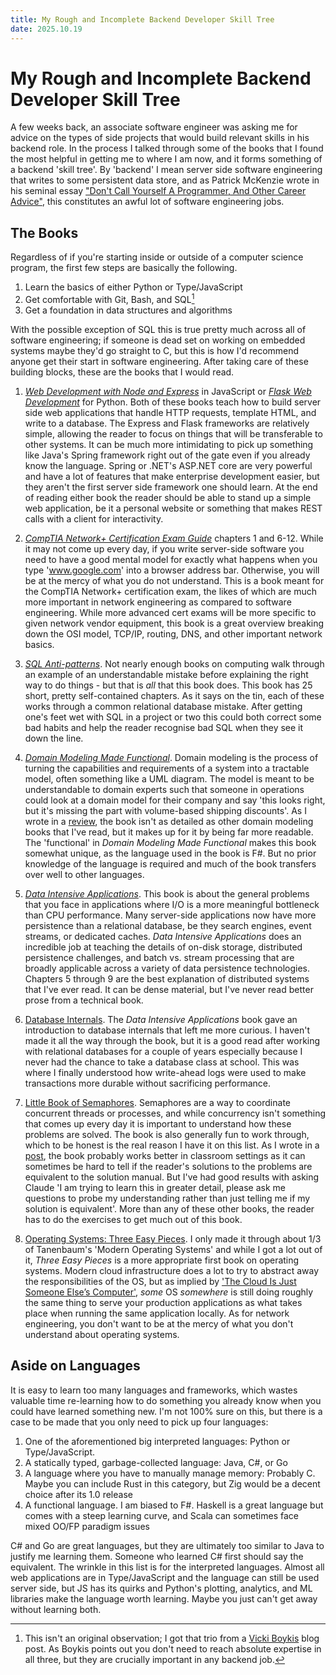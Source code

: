 ```yaml
---
title: My Rough and Incomplete Backend Developer Skill Tree
date: 2025.10.19
---
```


# My Rough and Incomplete Backend Developer Skill Tree

A few weeks back, an associate software engineer was asking me for advice on the types of side projects that would build
relevant skills in his backend role. In the process I talked through some of the books that I found the most helpful in
getting me to where I am now, and it forms something of a backend 'skill tree'. By 'backend' I mean server side software
engineering that writes to some persistent data store, and as Patrick McKenzie wrote in his seminal essay
["Don't Call Yourself A Programmer, And Other Career Advice"](https://www.kalzumeus.com/2011/10/28/dont-call-yourself-a-programmer/),
this constitutes an awful lot of software engineering jobs.

## The Books

Regardless of if you're starting inside or outside of a computer science program, the first few steps are basically the
following.

1. Learn the basics of either Python or Type/JavaScript
2. Get comfortable with Git, Bash, and SQL[^boykis]
3. Get a foundation in data structures and algorithms

With the possible exception of SQL this is true pretty much across all of software engineering; if someone is dead set
on working on embedded systems maybe they'd go straight to C, but this is how I'd recommend anyone get their start in
software engineering. After taking care of these building blocks, these are the books that I would read.

1. [_Web Development with Node and Express_](https://learning.oreilly.com/library/view/web-development-with/9781492053507/)
   in JavaScript or
   [_Flask Web Development_](https://learning.oreilly.com/library/view/flask-web-development/9781491991725/) for Python.
   Both of these books teach how to build server side web applications that handle HTTP requests, template HTML, and
   write to a database. The Express and Flask frameworks are relatively simple, allowing the reader to focus on things
   that will be transferable to other systems. It can be much more intimidating to pick up something like Java's Spring
   framework right out of the gate even if you already know the language. Spring or .NET's ASP.NET core are very
   powerful and have a lot of features that make enterprise development easier, but they aren't the first server side
   framework one should learn. At the end of reading either book the reader should be able to stand up a simple web
   application, be it a personal website or something that makes REST calls with a client for interactivity.

2. [_CompTIA Network+ Certification Exam Guide_](https://a.co/d/7ZiCa1J) chapters 1 and 6-12. While it may not come up
   every day, if you write server-side software you need to have a good mental model for exactly what happens when you
   type 'www.google.com' into a browser address bar. Otherwise, you will be at the mercy of what you do not understand.
   This is a book meant for the CompTIA Network+ certification exam, the likes of which are much more important in
   network engineering as compared to software engineering. While more advanced cert exams will be more specific to
   given network vendor equipment, this book is a great overview breaking down the OSI model, TCP/IP, routing, DNS, and
   other important network basics.

3. [_SQL Anti-patterns_](https://pragprog.com/titles/bksqla/sql-antipatterns/). Not nearly enough books on computing
   walk through an example of an understandable mistake before explaining the right way to do things - but that is _all_
   that this book does. This book has 25 short, pretty self-contained chapters. As it says on the tin, each of these
   works through a common relational database mistake. After getting one's feet wet with SQL in a project or two this
   could both correct some bad habits and help the reader recognise bad SQL when they see it down the line.

4. [_Domain Modeling Made Functional_](https://pragprog.com/titles/swdddf/domain-modeling-made-functional/). Domain
   modeling is the process of turning the capabilities and requirements of a system into a tractable model, often
   something like a UML diagram. The model is meant to be understandable to domain experts such that someone in
   operations could look at a domain model for their company and say 'this looks right, but it's missing the part with
   volume-based shipping discounts'. As I wrote in a [review](https://iainschmitt.com/post/ddmf-review), the book isn't
   as detailed as other domain modeling books that I've read, but it makes up for it by being far more readable. The
   'functional' in _Domain Modeling Made Functional_ makes this book somewhat unique, as the language used in the book
   is F#. But no prior knowledge of the language is required and much of the book transfers over well to other
   languages.

5. [_Data Intensive Applications_](https://learning.oreilly.com/library/view/designing-data-intensive-applications/9781491903063/).
   This book is about the general problems that you face in applications where I/O is a more meaningful bottleneck than
   CPU performance. Many server-side applications now have more persistence than a relational database, be they search
   engines, event streams, or dedicated caches. _Data Intensive Applications_ does an incredible job at teaching the
   details of on-disk storage, distributed persistence challenges, and batch vs. stream processing that are broadly
   applicable across a variety of data persistence technologies. Chapters 5 through 9 are the best explanation of
   distributed systems that I've ever read. It can be dense material, but I've never read better prose from a technical
   book.

6. [Database Internals](https://learning.oreilly.com/library/view/database-internals/9781492040330/). The _Data
   Intensive Applications_ book gave an introduction to database internals that left me more curious. I haven't made it
   all the way through the book, but it is a good read after working with relational databases for a couple of years
   especially because I never had the chance to take a database class at school. This was where I finally understood how
   write-ahead logs were used to make transactions more durable without sacrificing performance.

7. [Little Book of Semaphores](https://greenteapress.com/semaphores/LittleBookOfSemaphores.pdf). Semaphores are a way to
   coordinate concurrent threads or processes, and while concurrency isn't something that comes up every day it is
   important to understand how these problems are solved. The book is also generally fun to work through, which to be
   honest is the real reason I have it on this list. As I wrote in a
   [post](https://www.iainschmitt.com/post/first-thoughts-on-lbs-and-rust), the book probably works better in classroom
   settings as it can sometimes be hard to tell if the reader's solutions to the problems are equivalent to the solution
   manual. But I've had good results with asking Claude 'I am trying to learn this in greater detail, please ask me
   questions to probe my understanding rather than just telling me if my solution is equivalent'. More than any of these
   other books, the reader has to do the exercises to get much out of this book.

8. [Operating Systems: Three Easy Pieces](https://pages.cs.wisc.edu/~remzi/OSTEP/). I only made it through about 1/3 of
   Tanenbaum's 'Modern Operating Systems' and while I got a lot out of it, _Three Easy Pieces_ is a more appropriate
   first book on operating systems. Modern cloud infrastructure does a lot to try to abstract away the responsibilities
   of the OS, but as implied by
   ['The Cloud Is Just Someone Else’s Computer'](https://blog.codinghorror.com/the-cloud-is-just-someone-elses-computer/),
   _some_ OS _somewhere_ is still doing roughly the same thing to serve your production applications as what takes place
   when running the same application locally. As for network engineering, you don't want to be at the mercy of what you
   don't understand about operating systems.

## Aside on Languages

It is easy to learn too many languages and frameworks, which wastes valuable time re-learning how to do something you
already know when you could have learned something new. I'm not 100% sure on this, but there is a case to be made that
you only need to pick up four languages:

1. One of the aforementioned big interpreted languages: Python or Type/JavaScript.
2. A statically typed, garbage-collected language: Java, C#, or Go
3. A language where you have to manually manage memory: Probably C. Maybe you can include Rust in this category, but Zig
   would be a decent choice after its 1.0 release
4. A functional language. I am biased to F#. Haskell is a great language but comes with a steep learning curve, and
   Scala can sometimes face mixed OO/FP paradigm issues

C# and Go are great languages, but they are ultimately too similar to Java to justify me learning them. Someone who
learned C# first should say the equivalent. The wrinkle in this list is for the interpreted languages. Almost all web
applications are in Type/JavaScript and the language can still be used server side, but JS has its quirks and Python's
plotting, analytics, and ML libraries make the language worth learning. Maybe you just can't get away without learning
both.

[^boykis]:
    This isn't an original observation; I got that trio from a
    [Vicki Boykis](https://vickiboykis.com/2022/01/09/git-sql-cli/) blog post. As Boykis points out you don't need to
    reach absolute expertise in all three, but they are crucially important in any backend job.
